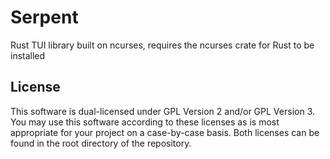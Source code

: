 # Serpent
Rust TUI library built on ncurses, requires the ncurses crate for Rust to be installed

## License
This software is dual-licensed under GPL Version 2 and/or GPL Version 3. You may use this software according to these licenses as is most appropriate for your project on a case-by-case basis. Both licenses can be found in the root directory of the repository.
